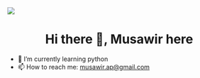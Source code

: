 <img src="github-banner1.svg">
<h1 align="center">Hi there 👋, Musawir here</h1>


- 🌱 I’m currently learning python
- 📫 How to reach me: musawir.ap@gmail.com
